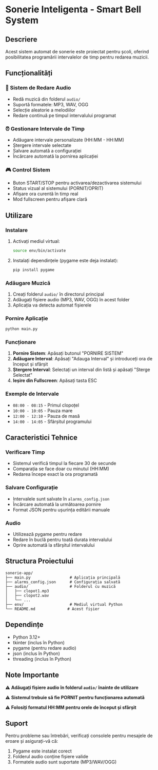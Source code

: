 # Sonerie Inteligenta - Smart Bell System

## Descriere
Acest sistem automat de sonerie este proiectat pentru școli, oferind posibilitatea programării intervalelor de timp pentru redarea muzicii.

## Funcționalități

### 🎵 Sistem de Redare Audio
- Redă muzică din folderul `audio/`
- Suportă formatele: MP3, WAV, OGG
- Selecție aleatorie a melodiilor
- Redare continuă pe timpul intervalului programat

### ⏰ Gestionare Intervale de Timp
- Adăugare intervale personalizate (HH:MM - HH:MM)
- Ștergere intervale selectate
- Salvare automată a configurației
- Încărcare automată la pornirea aplicației

### 🎮 Control Sistem
- Buton START/STOP pentru activarea/dezactivarea sistemului
- Status vizual al sistemului (PORNIT/OPRIT)
- Afișare ora curentă în timp real
- Mod fullscreen pentru afișare clară

## Utilizare

### Instalare
1. Activați mediul virtual:
   ```bash
   source env/bin/activate
   ```

2. Instalați dependințele (pygame este deja instalat):
   ```bash
   pip install pygame
   ```

### Adăugare Muzică
1. Creați folderul `audio/` în directorul principal
2. Adăugați fișiere audio (MP3, WAV, OGG) în acest folder
3. Aplicația va detecta automat fișierele

### Pornire Aplicație
```bash
python main.py
```

### Funcționare
1. **Pornire Sistem**: Apăsați butonul "PORNIRE SISTEM"
2. **Adăugare Interval**: Apăsați "Adauga Interval" și introduceți ora de început și sfârșit
3. **Ștergere Interval**: Selectați un interval din listă și apăsați "Sterge Selectat"
4. **Ieșire din Fullscreen**: Apăsați tasta ESC

### Exemple de Intervale
- `08:00 - 08:15` - Primul clopoțel
- `10:00 - 10:05` - Pauza mare
- `12:00 - 12:10` - Pauza de masă
- `14:00 - 14:05` - Sfârșitul programului

## Caracteristici Tehnice

### Verificare Timp
- Sistemul verifică timpul la fiecare 30 de secunde
- Comparația se face doar cu minutul (HH:MM)
- Redarea începe exact la ora programată

### Salvare Configurație
- Intervalele sunt salvate în `alarms_config.json`
- Încărcare automată la următoarea pornire
- Format JSON pentru ușurința editării manuale

### Audio
- Utilizează pygame pentru redare
- Redare în buclă pentru toată durata intervalului
- Oprire automată la sfârșitul intervalului

## Structura Proiectului
```
sonerie-app/
├── main.py                 # Aplicația principală
├── alarms_config.json      # Configurația salvată
├── audio/                  # Folderul cu muzică
│   ├── clopot1.mp3
│   ├── clopot2.wav
│   └── ...
├── env/                    # Mediul virtual Python
└── README.md              # Acest fișier
```

## Dependințe
- Python 3.12+
- tkinter (inclus în Python)
- pygame (pentru redare audio)
- json (inclus în Python)
- threading (inclus în Python)

## Note Importante
⚠️ **Adăugați fișiere audio în folderul `audio/` înainte de utilizare**

⚠️ **Sistemul trebuie să fie PORNIT pentru funcționarea automată**

⚠️ **Folosiți formatul HH:MM pentru orele de început și sfârșit**

## Suport
Pentru probleme sau întrebări, verificați consolele pentru mesajele de eroare și asigurați-vă că:
1. Pygame este instalat corect
2. Folderul audio conține fișiere valide
3. Formatele audio sunt suportate (MP3/WAV/OGG)
